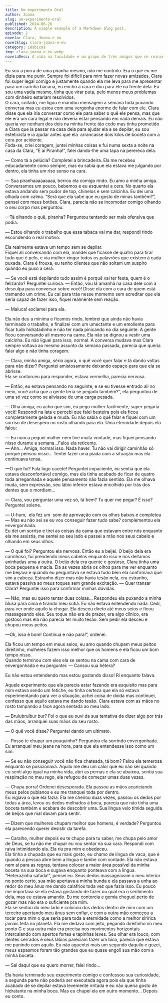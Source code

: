 ```yaml
---
title: Um experimento Oral
author: Joana
slug: um-experimento-oral
published: 2024-06-26
description: A simple example of a Markdown blog post.
episode: 2
novela: Clara, Joana e eu
novelSlug: clara-joana-e-eu
category: Lésbicas
img: clara-joana-e-eu.webp
novelaDesc: A vida na faculdade e um grupo de três amigos que se reinventaram em um trisal fantástico
---
```


Eu sou a porra de uma piranha mesmo, não me controlo. Era o que eu me dizia para me punir. Sempre foi difícil para mim fazer novas amizades, Clara foi super legal comigo e justamente quando ela me leva para me apresentar para um carinha bacana, eu encho a cara e dou para ele na frente dela. Eu sou uma vadia mesmo, tinha que virar puta, pelo menos meus problemas com dinheiro estariam resolvidos.  
O cara, coitado, me ligou e mandou mensagem a semana toda puxando conversa mas eu estou com uma vergonha enorme de falar com ele. Clara disse que ela iria conversar como ele para saber o quê ele pensa, mas que ele era um cara legal e não deveria estar pensando em nada demais. Eu não queria ver nenhum dos dois na minha frente tão cedo mas tinha prometido a Clara que ia passar na casa dela para ajudar ela a se depilar, eu sou esteticista e ia ajudar antes que ela  arrancasse dois kilos de boceta com a cera por acidente.   
Foda-se, criei coragem, juntei minhas coisas e fui numa sexta a noite na casa da Clara, “E aí Piranha!”, falei dando-lhe uma tapa na perereca dela.

— Como tá a pelúcia? Completei a brincadeira. Ela me recebeu educadamente como sempre, mas eu sabia que ela estava me julgando por dentro, ela tinha um riso sonso na cara.

— Sua piranhaaaaaaaaa, berrou ela comigo rindo. Eu amo a minha amiga.   
Conversamos um pouco, bebemos e eu esquentei a cera. No quarto ela estava andando sem pudor de top, chinelos e sem calcinha. Eu dei uma olhada com calma. “Será que ela sabe que eu gosto de minas também?”, pensei com meus botões. Clara, parecia não se incomodar comigo olhando o seu corpo mas perguntou:

—Tá olhando o quê, piranha? Perguntou tentando ser mais ofensiva que podia.

— Estou olhando o trabalho que essa tabaca vai me dar, respondi rindo escondendo o real motivo.

Ela realmente estava um tempo sem se depilar.   
Fiquei ali conversando com ela, mandei que ficasse de quatro para tirar tudo que é pelo, e via mulher xingar todos os palavrões que existem à cada puxada. Clara é frouxa, eu tenho clientes que não soltam um suspiro quando eu puxo a cera.

— Se você está depilando tudo assim é porquê vai ter festa, quem é o felizardo? Perguntei curiosa. — Então, vou lá amanhã na casa dele com a desculpa para conversar sobre você! Disse ela com a cara de quem está tramando um crime. Eu caí para trás nesse momento sem acreditar que ela seria capaz de fazer isso, fiquei realmente sem reação.

— Maluca! exclamei para ela.

Ela não deu a mínima e ficamos rindo, lembrei que ainda não havia terminado o trabalho, e finalizei com um umectante e um emoliente para ficar tudo hidratadinho e não ter nada pinicando no dia seguinte. A gente ficou conversando ali mesmo na cama. Ela não se dignou a vestir uma calcinha. Eu não liguei para isso, normal. A conversa mudava mas Clara sempre voltava ao mesmo assunto da semana passada, parecia que queria falar algo e não tinha coragem.

— Clara, minha amiga, sério agora, o quê você quer falar e tá dando voltas para não dizer? Perguntei amistosamente deixando espaço para que ela se abrisse.   
Ela se contorceu para responder, estava vermelha, parecia nervosa.

— Então, eu estava pensando no seguinte, e se eu tivesse entrado ali no meio, você acha que a gente teria se pegado também?”, ela perguntou de uma só vez como se aliviasse de uma carga pesada.

— Olha amiga, eu acho que sim, eu pego mulher facilmente, super pegaria você! Respondi na lata e percebi que falei besteira pois ela ficou completamente gelada e muda. Eu não sabia o quê falar e fiquei com um sorriso de desespero no rosto olhando para ela. Uma eternidade depois ela falou:

— Eu nunca peguei mulher nem tive muita vontade, mas fiquei pensando nisso durante a semana…Falou ela reticente.   
— Ahn… Amiga, normal isso. Nada haver. Tu não vai dirigir caminhão só porque pensou nisso… Tentei fazer uma piada com a situação mas ela continuava tensa.

—O que foi? Fala logo cacete! Perguntei impaciente, eu sentia que ela estava desconfortável comigo, mas ela tinha acabado de ficar de quatro toda arreganhada e aquele pensamento não fazia sentido. Ela me olhava muda, sem expressão, seu lábio inferior estava encolhido por trás dos dentes que o mordiam…

— Clara, vou perguntar uma vez só, tá bem? Tu quer me pegar? É isso? Perguntei solene.

— U-hum,  ela fez um  som de aprovação com os olhos baixos e completou — Mas eu não sei se eu vou conseguir fazer tudo sabe? complementou ela envergonhada.   
Eu dei um sorriso e tirei as coisas da cama que estavam entre nós enquanto ela me assistia, me sentei ao seu lado e passei a mão nos seus cabelo e olhando em seus olhos.

— O quê foi? Perguntou ela nervosa. Então eu a beijei. O beijo dela era carinhoso, fui prendendo meus cabelos enquanto isso e nos deitamos aninhadas uma a outra. O beijo dela era quente e gostoso, Clara tinha uma boca pequena e macia. Ela as vezes abria os olhos para me ver enquanto me beijava e quando eu perguntava se estava tudo bem ela confirmava que sim a cabeça. Estranho dizer mas não havia tesão nela, era estranho, estava passiva ao meus toques sem grande excitação. — Quer transar Clara? Perguntei isso para confirmar minhas dúvidas.

— Não, mas eu quero tentar duas coisas… Respondeu ela puxando a minha blusa para cima e tirando meu sutiã. Eu não estava entendendo nada. Cedi, para ver onde aquilo ia chegar. Ela desceu direto até meus seios e ficou massageando eles. Seu toque não era de prazer, era algo clínico, era gostoso mas ela não parecia ter muito tesão. Sem pedir ela desceu e chupou meus peitos.

—Ok, isso é bom! Continua e não para!”, ordenei.

Ela ficou um tempo em meus seios, eu amo quando chupam meus peitos direitinho, mulheres fazem isso melhor que os homens e ela ficou um bom tempo nisso.   
Quando terminou com eles ela se sentou na cama com cara de envergonhada e eu perguntei: — Cansou sua hétera?

Eu não estou entendendo mas estou gostando disso! Ri enquanto falava.

Aquele experimento que ela parecia estar fazendo era esquisito mas para mim estava sendo um fetiche, eu tinha certeza que ela só estava experimentando para ver a situação, achei coisa de doida mas continuei, confesso que aquilo estava me dando tesão. Clara estava com as mãos no rosto tampando a face agora sentada ao meu lado.

— Brulubrulbur bur? Foi o que eu ouvi da sua tentativa de dizer algo por trás das mãos, arranquei suas mãos do seu rosto.

— O quê você disse? Perguntei dando um ultimato.

— Posso te chupar um pouquinho? Perguntou ela sorrindo envergonhada.   
Eu arranquei meu jeans na hora, para que ela entendesse isso como um sim.

— Se eu não conseguir você não fica chateada, tá bom? Falou ela temerosa enquanto se posicionava. Aquilo me deu um calor que eu não sei quando eu senti algo igual na minha vida, abri as pernas e ela se abaixou, sentia sua respiração no meu rego, ela refugou de começar umas duas vezes.

— Chupa porra! Ordenei desesperada. Ela passou as mãos acariciando meus pelos pubianos e eu me tranquei toda por dentro.   
Eu vigiava o que ela fazia. Ela me cheirou duas vezes, passou os dedos por todas a área, levou os dedos molhados à boca, parecia que não tinha uma boceta também e acabara de descobrir uma. Sua língua veio tímida seguida de beijos que mal davam para sentir.

— Dizem que mulheres chupam melhor que homens, é verdade? Perguntou ela parecendo querer desistir da tarefa.

— Caralho, mulher depois eu te chupo para tu saber, me chupa pelo amor de Deus, se tu não me chupar eu vou sentar na sua cara. Respondi com raiva intimidando ela. Ela riu pra mim e obedeceu.   
Ela tinha a chupada que eu mais gosto, eu chamo de língua de vaca, que é quando a pessoa abre bem a língua e lambe com vontade. Ela não estava nem aí para as regras, tentava colocar a maior área possível da minha boceta na sua boca e sugava enquanto ponteava com a língua. “Heterazinha safada!”, pensei eu. Seus dedos massageavam o meu interior no ponto certo, sua mão apertava a minha bunda e ela passava a unha ao redor do meu ânus me dando calafrios toda vez que fazia isso. Eu pouco me importava se ela estava gostando de fazer ou qual era o sentimento dela, mas eu estava amando. Eu me contorcia e gemia cheguei perto de gozar mas não era o suficiente pra mim.   
Ela se sentou do meu lado e colocou dos dedos dentro de mim com um terceiro apertando meu ânus sem enfiar, e com a outra mão começou a tocar para mim o que seria para toda a eternidade como a melhor siririca jamais feita no planeta. Ela me dedava com jeito, pegando direitinho no meu ponto G e sua outra mão era precisa nos movimentos horizontais intercalando com apertos fortes e tapinhas leves. Seu olhar era louco, com dentes cerrados e seus lábios pareciam fazer um bico, parecia que estava me punindo com aquilo. Eu não aguentei mais um segundo daquilo e gozei, meus espasmos foram tão grandes que eu quase engoli sua mão com a minha boceta.

— Sai daqui que eu quero morrer, falei rindo…

Ela havia terminado seu experimento comigo e confessou sua curiosidade, a segunda parte não poderia ser executada agora pois ela que tinha acabado de se depilar estava levemente irritada e eu não queria gosto de hidratante na minha boca. Mas eu chupei ela em outro momento… Depois eu conto.

